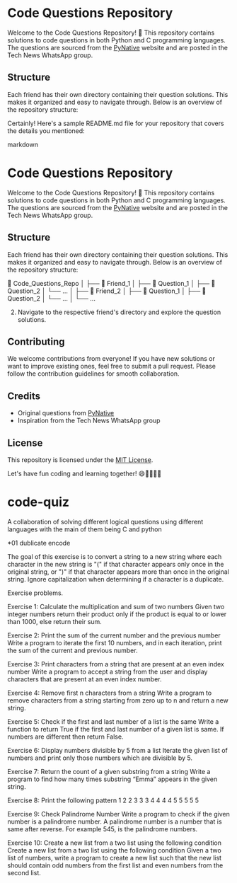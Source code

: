 # Code Questions Repository

Welcome to the Code Questions Repository! 🚀 This repository contains solutions to code questions in both Python and C programming languages. The questions are sourced from the [PyNative](https://pynative.com/) website and are posted in the Tech News WhatsApp group.

## Structure

Each friend has their own directory containing their question solutions. This makes it organized and easy to navigate through. Below is an overview of the repository structure:

Certainly! Here's a sample README.md file for your repository that covers the details you mentioned:

markdown

# Code Questions Repository

Welcome to the Code Questions Repository! 🚀 This repository contains solutions to code questions in both Python and C programming languages. The questions are sourced from the [PyNative](https://pynative.com/) website and are posted in the Tech News WhatsApp group.

## Structure

Each friend has their own directory containing their question solutions. This makes it organized and easy to navigate through. Below is an overview of the repository structure:

📂 Code_Questions_Repo
│
├── 📂 Friend_1
│ ├── 📂 Question_1
│ ├── 📂 Question_2
│ └── ...
│
├── 📂 Friend_2
│ ├── 📂 Question_1
│ ├── 📂 Question_2
│ └── ...
│
└── ...


2. Navigate to the respective friend's directory and explore the question solutions.

## Contributing

We welcome contributions from everyone! If you have new solutions or want to improve existing ones, feel free to submit a pull request. Please follow the contribution guidelines for smooth collaboration.

## Credits

- Original questions from [PyNative](https://pynative.com/)
- Inspiration from the Tech News WhatsApp group

## License

This repository is licensed under the [MIT License](LICENSE).

Let's have fun coding and learning together! 😄👩‍💻👨‍💻



# code-quiz
A collaboration of solving different logical questions using different languages with the main of them being C and python


*01 dublicate encode

The goal of this exercise is to convert a string to a new string where each character in the new string is "(" if that character appears only once in the original string, or ")" if that character appears more than once in the original string. Ignore capitalization when determining if a character is a duplicate.

Exercise problems.

Exercise 1: Calculate the multiplication and sum of two numbers
Given two integer numbers return their product only if the product is equal to or lower than 1000, else return their sum.

Exercise 2: Print the sum of the current number and the previous number
Write a program to iterate the first 10 numbers, and in each iteration, print the sum of the current and previous number.

Exercise 3: Print characters from a string that are present at an even index number
Write a program to accept a string from the user and display characters that are present at an even index number.

Exercise 4: Remove first n characters from a string
Write a program to remove characters from a string starting from zero up to n and return a new string.

Exercise 5: Check if the first and last number of a list is the same
Write a function to return True if the first and last number of a given list is same. If numbers are different then return False.

Exercise 6: Display numbers divisible by 5 from a list
Iterate the given list of numbers and print only those numbers which are divisible by 5.

Exercise 7: Return the count of a given substring from a string
Write a program to find how many times substring “Emma” appears in the given string.

Exercise 8: Print the following pattern
1 
2 2 
3 3 3 
4 4 4 4 
5 5 5 5 5

Exercise 9: Check Palindrome Number
Write a program to check if the given number is a palindrome number.
A palindrome number is a number that is same after reverse. For example 545, is the palindrome numbers.

Exercise 10: Create a new list from a two list using the following condition
Create a new list from a two list using the following condition
Given a two list of numbers, write a program to create a new list such that the new list should contain odd numbers from the first list and even numbers from the second list.


